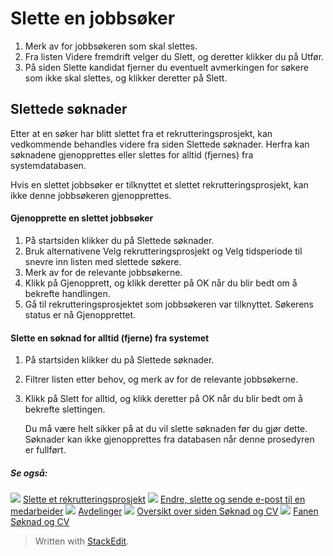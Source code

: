 # Slette en jobbsøker

1.  Merk av for jobbsøkeren som skal slettes.
2.  Fra listen  Videre fremdrift  velger du  Slett, og deretter klikker du på  Utfør.
3.  På siden  Slette kandidat  fjerner du eventuelt avmerkingen for søkere som ikke skal slettes, og klikker deretter på  Slett.

## Slettede søknader

Etter at en søker har blitt slettet fra et rekrutteringsprosjekt, kan vedkommende behandles videre fra siden  Slettede søknader. Herfra kan søknadene gjenopprettes eller slettes for alltid (fjernes) fra systemdatabasen.

Hvis en slettet jobbsøker er tilknyttet et slettet rekrutteringsprosjekt, kan ikke denne jobbsøkeren gjenopprettes.

#### Gjenopprette en slettet jobbsøker

1.  På  startsiden  klikker du på  Slettede søknader.
2.  Bruk alternativene  Velg rekrutteringsprosjekt  og  Velg tidsperiode  til snevre inn listen med slettede søkere.
3.  Merk av for de relevante jobbsøkerne.
4.  Klikk på  Gjenopprett, og klikk deretter på  OK  når du blir bedt om å bekrefte handlingen.
5.  Gå til rekrutteringsprosjektet som jobbsøkeren var tilknyttet. Søkerens  status  er nå  Gjenopprettet.

#### Slette en søknad for alltid (fjerne) fra systemet

1.  På  startsiden  klikker du på  Slettede søknader.
2.  Filtrer listen etter behov, og merk av for de relevante jobbsøkerne.
3.  Klikk på  Slett for alltid, og klikk deretter på  OK  når du blir bedt om å bekrefte slettingen.  
    
    Du må være helt sikker på at du vil slette søknaden før du gjør dette. Søknader kan ikke gjenopprettes fra databasen når denne prosedyren er fullført.
    

##### Se også:

![](../Resources/Images/icon-document-link.png) [Slette et rekrutteringsprosjekt](deleting_a_vacancy.htm)
![](../Resources/Images/icon-document-link.png) [Endre, slette og sende e-post til en medarbeider](edit_delete_and_email_an_employee.htm)
![](../Resources/Images/icon-document-link.png) [Avdelinger](departments.htm)
![](../Resources/Images/icon-document-link.png) [Oversikt over siden Søknad og CV](application_and_cv_page_overview.htm)
![](../Resources/Images/icon-document-link.png) [Fanen Søknad og CV](application_and_cv_tab.htm)


> Written with [StackEdit](https://stackedit.io/).
<!--stackedit_data:
eyJoaXN0b3J5IjpbMTA2OTQ4NTUyXX0=
-->